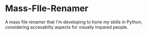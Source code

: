 # Mass-FIle-Renamer
A mass file renamer that I'm developing to hone my skills in Python, considering accesabilty aspects for visually impared people.
